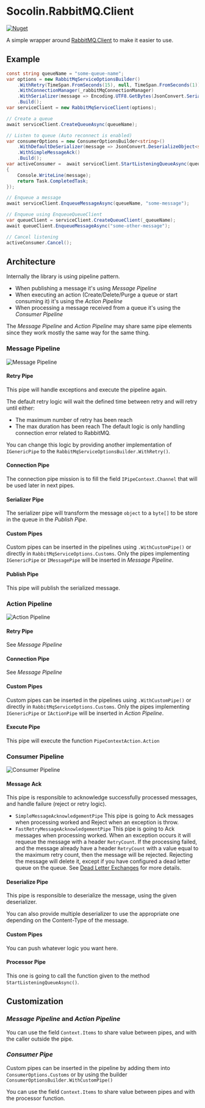 # Socolin.RabbitMQ.Client

[![Nuget](https://img.shields.io/nuget/v/Socolin.RabbitMQ.Client)](https://www.nuget.org/packages/Socolin.RabbitMQ.Client)

A simple wrapper around [RabbitMQ.Client](https://github.com/rabbitmq/rabbitmq-dotnet-client) to make it easier to use.

## Example

```cs
const string queueName = "some-queue-name";
var options = new RabbitMqServiceOptionsBuilder()
	.WithRetry(TimeSpan.FromSeconds(15), null, TimeSpan.FromSeconds(1))
	.WithConnectionManager(_rabbitMqConnectionManager)
	.WithSerializer(message => Encoding.UTF8.GetBytes(JsonConvert.SerializeObject(message)), "application/json")
	.Build();
var serviceClient = new RabbitMqServiceClient(options);

// Create a queue
await serviceClient.CreateQueueAsync(queueName);

// Listen to queue (Auto reconnect is enabled)
var consumerOptions = new ConsumerOptionsBuilder<string>()
    .WithDefaultDeSerializer(message => JsonConvert.DeserializeObject<string>(Encoding.UTF8.GetString(message.Span)))
    .WithSimpleMessageAck()
    .Build();
var activeConsumer =  await serviceClient.StartListeningQueueAsync(queueName, consumerOptions, message =>
{
    Console.WriteLine(message);
    return Task.CompletedTask;
});

// Enqueue a message
await serviceClient.EnqueueMessageAsync(queueName, "some-message");

// Enqueue using EnqueueQueueClient
var queueClient = serviceClient.CreateQueueClient(_queueName);
await queueClient.EnqueueMessageAsync("some-other-message");

// Cancel listening
activeConsumer.Cancel();
```

## Architecture

Internally the library is using pipeline pattern.

- When publishing a message it's using _Message Pipeline_
- When executing an action (Create/Delete/Purge a queue or start consuming it) it's using the _Action Pipeline_
- When processing a message received from a queue it's using the _Consumer Pipeline_

The _Message Pipeline_ and _Action Pipeline_ may share same pipe elements since they work mostly the same way for the same thing.

### Message Pipeline

![Message Pipeline](./doc/images/message-pipeline.png)

#### Retry Pipe

This pipe will handle exceptions and execute the pipeline again.

The default retry logic will wait the defined time between retry and will retry until either:
- The maximum number of retry has been reach
- The max duration has been reach
The default logic is only handling connection error related to RabbitMQ.

You can change this logic by providing another implementation of `IGenericPipe` to the `RabbitMqServiceOptionsBuilder.WithRetry()`.

#### Connection Pipe

The connection pipe mission is to fill the field `IPipeContext.Channel` that will be used later in next pipes.

#### Serializer Pipe

The serializer pipe will transform the message `object` to a `byte[]` to be store in the queue in the _Publish Pipe_.

#### Custom Pipes

Custom pipes can be inserted in the pipelines using `.WithCustomPipe()` or directly in `RabbitMqServiceOptions.Customs`.
Only the pipes implementing `IGenericPipe` or `IMessagePipe` will be inserted in _Message Pipeline_.

#### Publish Pipe

This pipe will publish the serialized message.

### Action Pipeline

![Action Pipeline](./doc/images/action-pipeline.png)

#### Retry Pipe

See _Message Pipeline_

#### Connection Pipe

See _Message Pipeline_

#### Custom Pipes

Custom pipes can be inserted in the pipelines using `.WithCustomPipe()` or directly in `RabbitMqServiceOptions.Customs`.
Only the pipes implementing `IGenericPipe` or `IActionPipe` will be inserted in _Action Pipeline_.

#### Execute Pipe

This pipe will execute the function `PipeContextAction.Action`

### Consumer Pipeline

![Consumer Pipeline](./doc/images/consumer-pipeline.png)

#### Message Ack

This pipe is responsible to acknowledge successfully processed messages, and handle failure (reject or retry logic).

- `SimpleMessageAcknowledgementPipe` This pipe is going to Ack messages when processing worked and Reject when an exception is throw.
- `FastRetryMessageAcknowledgementPipe` This pipe is going to Ack messages when processing worked. When an exception occurs it will requeue the message with a header `RetryCount`. If the processing failed, and the message already have a header `RetryCount` with a value equal to the maximum retry count, then the message will be rejected. Rejecting the message will delete it, except if you have configured a dead letter queue on the queue. See [Dead Letter Exchanges](https://www.rabbitmq.com/dlx.html) for more details.

#### Deserialize Pipe

This pipe is responsible to deserialize the message, using the given deserializer.

You can also provide multiple deserializer to use the appropriate one depending on the Content-Type of the message.

#### Custom Pipes

You can push whatever logic you want here.

#### Processor Pipe

This one is going to call the function given to the method `StartListeningQueueAsync()`.


## Customization

### _Message Pipeline_ and _Action Pipeline_

You can use the field `Context.Items` to share value between pipes, and with the caller outside the pipe.

### _Consumer Pipe_

Custom pipes can be inserted in the pipeline by adding them into `ConsumerOptions.Customs`  or by using the builder `ConsumerOptionsBuilder.WithCustomPipe()`

You can use the field `Context.Items` to share value between pipes and with the processor function.

